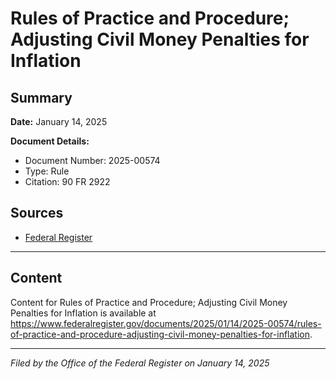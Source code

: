 # Rules of Practice and Procedure; Adjusting Civil Money Penalties for Inflation

## Summary

**Date:** January 14, 2025

**Document Details:**
- Document Number: 2025-00574
- Type: Rule
- Citation: 90 FR 2922

## Sources
- [Federal Register](https://www.federalregister.gov/documents/2025/01/14/2025-00574/rules-of-practice-and-procedure-adjusting-civil-money-penalties-for-inflation)

---

## Content

Content for Rules of Practice and Procedure; Adjusting Civil Money Penalties for Inflation is available at https://www.federalregister.gov/documents/2025/01/14/2025-00574/rules-of-practice-and-procedure-adjusting-civil-money-penalties-for-inflation.

---

*Filed by the Office of the Federal Register on January 14, 2025*
